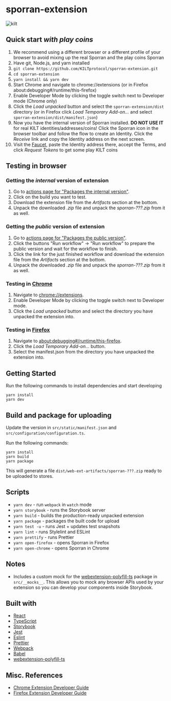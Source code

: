 # sporran-extension
![kilt](https://user-images.githubusercontent.com/1248214/110625865-49edbe00-81a0-11eb-9393-596c6a1f8eba.png)

## Quick start _with play coins_

1. We recommend using a different browser or a different profile of your browser
   to avoid mixing up the real Sporran and the play coins Sporran
1. Have git, Node.js, and yarn installed
1. `git clone https://github.com/KILTprotocol/sporran-extension.git`
1. `cd sporran-extension`
1. `yarn install && yarn dev`
1. Start Chrome and navigate to chrome://extensions (or in Firefox about:debugging#/runtime/this-firefox)
1. Enable Developer Mode by clicking the toggle switch next to Developer mode (Chrome only)
1. Click the _Load unpacked_ button and select the `sporran-extension/dist` directory
   (or in Firefox click _Load Temporary Add-on..._ and select `sporran-extension/dist/manifest.json`)
1. Now you have the internal version of Sporran installed. **DO NOT USE IT** for real KILT identities/addresses/coins!
   Click the Sporran icon in the browser toolbar and follow the flow to create an Identity.
   Click the _Receive_ link and copy the Identity address on the next screen.
1. Visit the [Faucet](https://faucet.peregrine.kilt.io/), paste the Identity address there, accept the Terms,
   and click _Request Tokens_ to get some play KILT coins

## Testing in browser

### Getting the _internal_ version of extension

1. Go to [actions page for "Packages the internal version"](https://github.com/KILTprotocol/sporran-extension/actions/workflows/publish.yaml).
1. Click on the build you want to test.
1. Download the extension file from the _Artifacts_ section at the bottom.
1. Unpack the downloaded _.zip_ file and unpack the _sporran-???.zip_ from it as well.


### Getting the _public_ version of extension

1. Go to [actions page for "Packages the public version"](https://github.com/KILTprotocol/sporran-extension/actions/workflows/stores.yaml).
1. Click the buttons "Run workflow" -> "Run workflow" to prepare the public version and wait for the workflow to finish.
1. Click the link for the just finished workflow and download the extension file from the _Artifacts_ section at the bottom.
1. Unpack the downloaded _.zip_ file and unpack the _sporran-???.zip_ from it as well.


### Testing in [Chrome](https://developer.chrome.com/docs/extensions/mv2/getstarted/#manifest)

1. Navigate to [chrome://extensions](chrome://extensions).
1. Enable Developer Mode by clicking the toggle switch next to Developer mode.
1. Click the _Load unpacked_ button and select the directory you have unpacked the extension into.


### Testing in [Firefox](https://extensionworkshop.com/documentation/develop/temporary-installation-in-firefox/)

1. Navigate to [about:debugging#/runtime/this-firefox](about:debugging#/runtime/this-firefox).
1. Click the _Load Temporary Add-on..._ button.
1. Select the manifest.json from the directory you have unpacked the extension into.


## Getting Started

Run the following commands to install dependencies and start developing

```
yarn install
yarn dev
```


## Build and package for uploading

Update the version in `src/static/manifest.json` and `src/configuration/configuration.ts`.

Run the following commands:

```
yarn install
yarn build
yarn package
```

This will generate a file `dist/web-ext-artifacts/sporran-???.zip` ready to be uploaded to stores.


## Scripts

-   `yarn dev` - run `webpack` in `watch` mode
-   `yarn storybook` - runs the Storybook server
-   `yarn build` - builds the production-ready unpacked extension
-   `yarn package` - packages the built code for upload
-   `yarn test -u` - runs Jest + updates test snapshots
-   `yarn lint` - runs Stylelint and ESLint
-   `yarn prettify` - runs Prettier
-   `yarn open-firefox` - opens Sporran in Firefox
-   `yarn open-chrome` - opens Sporran in Chrome

## Notes

-   Includes a custom mock for the [webextension-polyfill-ts](https://github.com/Lusito/webextension-polyfill-ts) package in `src/__mocks__`. This allows you to mock any browser APIs used by your extension so you can develop your components inside Storybook.

## Built with

-   [React](https://reactjs.org)
-   [TypeScript](https://www.typescriptlang.org/)
-   [Storybook](https://storybook.js.org/)
-   [Jest](https://jestjs.io)
-   [Eslint](https://eslint.org/)
-   [Prettier](https://prettier.io/)
-   [Webpack](https://webpack.js.org/)
-   [Babel](https://babeljs.io/)
-   [webextension-polyfill-ts](https://github.com/Lusito/webextension-polyfill-ts)

## Misc. References

-   [Chrome Extension Developer Guide](https://developer.chrome.com/extensions/devguide)
-   [Firefox Extension Developer Guide](https://developer.mozilla.org/en-US/docs/Mozilla/Add-ons/WebExtensions)

